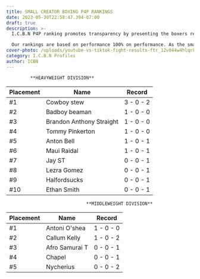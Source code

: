 ```yaml
---
title: SMALL CREATOR BOXING P4P RANKINGS
date: 2023-05-30T22:58:47.394-07:00
draft: true
description: >-
  I.C.B.N P4P ranking promotes transparency by presenting the boxers record.

  Our rankings are based on performance 100% on performance. As the small creator boxing scene grows there will be more definition in the rankings.
cover-photo: /uploads/youtube-vs-tiktok-fight-results-ftr_12v044w4hlqrk1aph8mq1sgjxc-png.webp
category: I.C.B.N Profiles
author: ICBN
---
```

```
         **HEAVYWEIGHT DIVISION**
```

|Placement|Name|Record|
|---|---|---|
|#1|Cowboy stew|3 - 0 - 2|
|#2|Badboy beaman|1 - 0 - 0|
|#3|Brandon Anthony Straight|1 - 0 - 0|
|#4|Tommy Pinkerton|1 - 0 - 0|
|#5|Anton Bell|1 - 0 - 1|
|#6|Maui Raidal|1 - 0 - 1|
|#7|Jay ST|0 - 0 - 1|
|#8|Lezra Gomez|0 - 0 - 1|
|#9|Halfordsucks|0 - 0 - 1|
|#10|Ethan Smith|0 - 0 - 1|





                                  **MIDDLEWEIGHT DIVISION**

|Placement|Name|Record|
|---|---|---|
|#1|Antoni O'shea|1 - 0 - 0|
|#2|Callum Kelly|1 - 0 - 2|
|#3|Afro Samurai T|0 - 0 - 1|
|#4|Chapel|0 - 0 - 1|
|#5|Nycherius|0 - 0 - 2|




